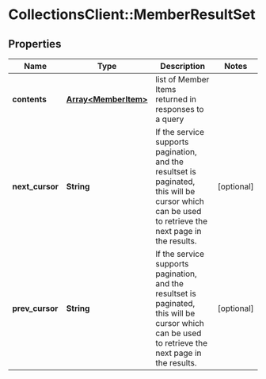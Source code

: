 # CollectionsClient::MemberResultSet

## Properties
Name | Type | Description | Notes
------------ | ------------- | ------------- | -------------
**contents** | [**Array&lt;MemberItem&gt;**](MemberItem.md) | list of Member Items returned in responses to a query | 
**next_cursor** | **String** | If the service supports pagination, and the resultset is paginated, this will be cursor which can be used to retrieve the next page in the results. | [optional] 
**prev_cursor** | **String** | If the service supports pagination, and the resultset is paginated, this will be cursor which can be used to retrieve the next page in the results. | [optional] 


